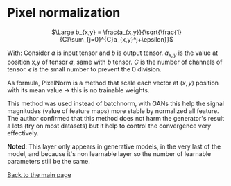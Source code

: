 # Pixel normalization

<span style="font-size:30pt;"><center>$\Large b_{x,y} = \frac{a_{x,y}}{\sqrt{\frac{1}{C}\sum_{j=0}^{C}a_{x,y}^j+\epsilon}}$</center></span>

With:
Consider $a$ is input tensor and $b$ is output tensor.
$a_{x,y}$ is the value at position x,y of tensor $a$, same with $b$ tensor.
$C$ is the number of channels of tensor.
$\epsilon$ is the small number to prevent the $0$ division.

As formula, PixelNorm is a method that scale each vector at $(x,y)$ position with its mean value $\rightarrow$ this is no trainable weights.

This method was used instead of batchnorm, with GANs this help the signal magnitudes (value of feature maps) more stable by normalized all feature. The author confirmed that this method does not harm the generator's result a lots (try on most datasets) but it help to control the convergence very effectively.

**Noted**: This layer only appears in generative models, in the very last of the model, and because it's non learnable layer so the number of learnable parameters still be the same.

[Back to the main page](main.md)

